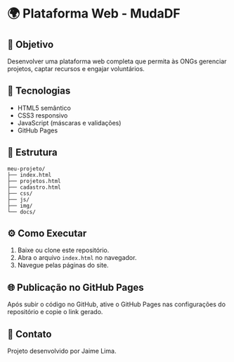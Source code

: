 # 🌍 Plataforma Web - MudaDF

## 🎯 Objetivo
Desenvolver uma plataforma web completa que permita às ONGs gerenciar projetos, captar recursos e engajar voluntários.

## 🚀 Tecnologias
- HTML5 semântico  
- CSS3 responsivo  
- JavaScript (máscaras e validações)  
- GitHub Pages

## 📂 Estrutura
```
meu-projeto/
├── index.html
├── projetos.html
├── cadastro.html
├── css/
├── js/
├── img/
└── docs/
```

## ⚙️ Como Executar
1. Baixe ou clone este repositório.
2. Abra o arquivo `index.html` no navegador.
3. Navegue pelas páginas do site.

## 🌐 Publicação no GitHub Pages
Após subir o código no GitHub, ative o GitHub Pages nas configurações do repositório e copie o link gerado.

## 📧 Contato
Projeto desenvolvido por Jaime Lima.
